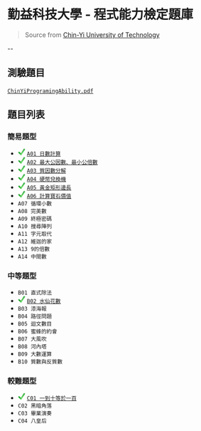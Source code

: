 # 勤益科技大學 - 程式能力檢定題庫
> Source from [Chin-Yi University of Technology][csie]

--
## 測驗題目
[`ChinYiProgramingAbility.pdf`](ChinYiProgramingAbility.pdf)

## 題目列表

### 簡易題型
- ![ok][] [`A01 日數計算`](A/A01.java)
- ![ok][] [`A02 最大公因數、最小公倍數`](A/A02.java)
- ![ok][] [`A03 質因數分解`](A/A03.java)
- ![ok][] [`A04 硬幣兌換機`](A/A04.java)
- ![ok][] [`A05 黃金矩形邊長`](A/A05.java)
- ![ok][] [`A06 計算寶石價值`](A/A06.java)
- `A07 循環小數`
- `A08 完美數`
- `A09 終極密碼`
- `A10 搜尋陣列`
- `A11 字元取代`
- `A12 維迦的家`
- `A13 9的倍數`
- `A14 中間數`

### 中等題型
- `B01 直式除法`
- ![ok][] [`B02 水仙花數`](B/B02.java)
- `B03 漆海報`
- `B04 路徑問題`
- `B05 迴文數目`
- `B06 蜜蜂的約會`
- `B07 大風吹`
- `B08 河內塔`
- `B09 大數運算`
- `B10 質數與反質數`

### 較難題型
- ![ok][] [`C01 一到十等於一百`](C/C01.java)
- `C02 黑暗角落`
- `C03 畢業演奏`
- `C04 八皇后`


[csie]: <http://csie.ncut.edu.tw>
[ok]: <image/check.png>